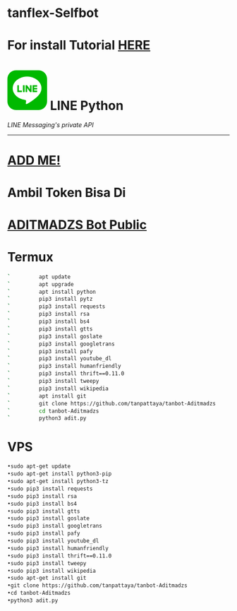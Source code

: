 # tanflex-Selfbot
# For install Tutorial [HERE](https://www.youtube.com/watch?v=v_h-t8iGYzQ&t=28s)
# ![logo](line_sm.png) LINE Python

*LINE Messaging's private API*

----
# [ADD ME!](https://line.me/R/ti/p/~ptatan1983)
# Ambil Token Bisa Di
# [ADITMADZS Bot Public](line.me/ti/p/~botaditmadzs)

# Termux

```sh
`         apt update
`         apt upgrade
`         apt install python
`         pip3 install pytz
`         pip3 install requests
`         pip3 install rsa
`         pip3 install bs4
`         pip3 install gtts
`         pip3 install goslate
`         pip3 install googletrans
`         pip3 install pafy
`         pip3 install youtube_dl
`         pip3 install humanfriendly
`         pip3 install thrift==0.11.0
`         pip3 install tweepy
`         pip3 install wikipedia
`         apt install git
`         git clone https://github.com/tanpattaya/tanbot-Aditmadzs
`         cd tanbot-Aditmadzs
`         python3 adit.py
```

# VPS 
```sh
•sudo apt-get update
•sudo apt-get install python3-pip 
•sudo apt-get install python3-tz 
•sudo pip3 install requests
•sudo pip3 install rsa  
•sudo pip3 install bs4 
•sudo pip3 install gtts 
•sudo pip3 install goslate 
•sudo pip3 install googletrans  
•sudo pip3 install pafy 
•sudo pip3 install youtube_dl 
•sudo pip3 install humanfriendly 
•sudo pip3 install thrift==0.11.0 
•sudo pip3 install tweepy 
•sudo pip3 install wikipedia 
•sudo apt-get install git 
•git clone https://github.com/tanpattaya/tanbot-Aditmadzs
•cd tanbot-Aditmadzs 
•python3 adit.py 
```
